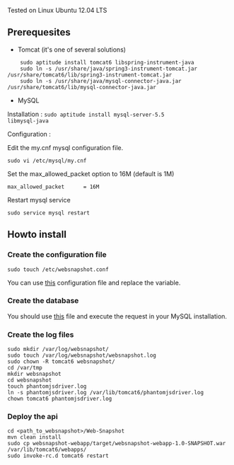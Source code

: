 Tested on Linux Ubuntu 12.04 LTS

## Prerequesites
* Tomcat (it's one of several solutions)
```
    sudo aptitude install tomcat6 libspring-instrument-java
    sudo ln -s /usr/share/java/spring3-instrument-tomcat.jar /usr/share/tomcat6/lib/spring3-instrument-tomcat.jar
    sudo ln -s /usr/share/java/mysql-connector-java.jar /usr/share/tomcat6/lib/mysql-connector-java.jar
```
* MySQL

Installation : 
<code>sudo aptitude install mysql-server-5.5 libmysql-java</code>

Configuration :

Edit the my.cnf mysql configuration file.
```
sudo vi /etc/mysql/my.cnf
```
Set the max_allowed_packet option to 16M (default is 1M)
```
max_allowed_packet      = 16M
```
Restart mysql service
```
sudo service mysql restart
```

## Howto install

### Create the configuration file
    sudo touch /etc/websnapshot.conf
You can use [this](https://github.com/Tanaguru/Web-snapshot/blob/master/websnapshot-resources/src/main/resources/conf/web-thumbnail.conf) configuration file and replace the variable.

### Create the database
You should use [this](https://github.com/Tanaguru/Web-snapshot/blob/master/websnapshot-resources/src/main/resources/sql/webthumbnail.sql) file and execute the request in your MySQL installation.

### Create the log files

    sudo mkdir /var/log/websnapshot/
    sudo touch /var/log/websnapshot/websnapshot.log
    sudo chown -R tomcat6 websnapshot/
    cd /var/tmp
    mkdir websnapshot
    cd websnapshot
    touch phantomjsdriver.log
    ln -s phantomjsdriver.log /var/lib/tomcat6/phantomjsdriver.log
    chown tomcat6 phantomjsdriver.log

### Deploy the api

    cd <path_to_websnapshot>/Web-Snapshot
    mvn clean install
    sudo cp websnapshot-webapp/target/websnapshot-webapp-1.0-SNAPSHOT.war /var/lib/tomcat6/webapps/
    sudo invoke-rc.d tomcat6 restart